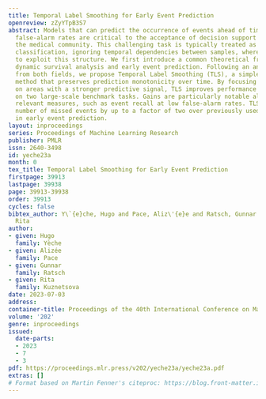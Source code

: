 ```yaml
---
title: Temporal Label Smoothing for Early Event Prediction
openreview: zZyYTpB3S7
abstract: Models that can predict the occurrence of events ahead of time with low
  false-alarm rates are critical to the acceptance of decision support systems in
  the medical community. This challenging task is typically treated as a simple binary
  classification, ignoring temporal dependencies between samples, whereas we propose
  to exploit this structure. We first introduce a common theoretical framework unifying
  dynamic survival analysis and early event prediction. Following an analysis of objectives
  from both fields, we propose Temporal Label Smoothing (TLS), a simpler, yet best-performing
  method that preserves prediction monotonicity over time. By focusing the objective
  on areas with a stronger predictive signal, TLS improves performance over all baselines
  on two large-scale benchmark tasks. Gains are particularly notable along clinically
  relevant measures, such as event recall at low false-alarm rates. TLS reduces the
  number of missed events by up to a factor of two over previously used approaches
  in early event prediction.
layout: inproceedings
series: Proceedings of Machine Learning Research
publisher: PMLR
issn: 2640-3498
id: yeche23a
month: 0
tex_title: Temporal Label Smoothing for Early Event Prediction
firstpage: 39913
lastpage: 39938
page: 39913-39938
order: 39913
cycles: false
bibtex_author: Y\`{e}che, Hugo and Pace, Aliz\'{e}e and Ratsch, Gunnar and Kuznetsova,
  Rita
author:
- given: Hugo
  family: Yèche
- given: Alizée
  family: Pace
- given: Gunnar
  family: Ratsch
- given: Rita
  family: Kuznetsova
date: 2023-07-03
address: 
container-title: Proceedings of the 40th International Conference on Machine Learning
volume: '202'
genre: inproceedings
issued:
  date-parts:
  - 2023
  - 7
  - 3
pdf: https://proceedings.mlr.press/v202/yeche23a/yeche23a.pdf
extras: []
# Format based on Martin Fenner's citeproc: https://blog.front-matter.io/posts/citeproc-yaml-for-bibliographies/
---
```


